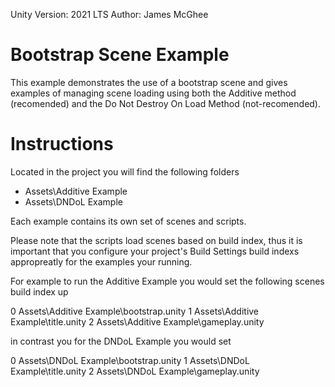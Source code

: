 Unity Version:   2021 LTS
Author:   James McGhee

# Bootstrap Scene Example
This example demonstrates the use of a bootstrap scene and gives examples of managing scene loading using both the Additive method (recomended) and the Do Not Destroy On Load Method (not-recomended).

# Instructions
Located in the project you will find the following folders

* Assets\Additive Example
* Assets\DNDoL Example

Each example contains its own set of scenes and scripts.

Please note that the scripts load scenes based on build index, thus it is important that you configure your project's Build Settings build indexs appropreatly for the examples your running. 

For example to run the Additive Example you would set the following scenes build index up

0 Assets\Additive Example\bootstrap.unity
1 Assets\Additive Example\title.unity
2 Assets\Additive Example\gameplay.unity

in contrast you for the DNDoL Example you would set

0 Assets\DNDoL Example\bootstrap.unity
1 Assets\DNDoL Example\title.unity
2 Assets\DNDoL Example\gameplay.unity

